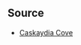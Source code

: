 ## Source

- [Caskaydia Cove](https://github.com/ryanoasis/nerd-fonts/tree/master/patched-fonts/CascadiaCode)
